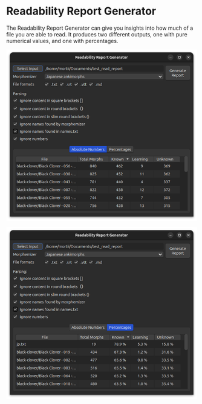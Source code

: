 # Readability Report Generator

The Readability Report Generator can give you insights into how much of a file you are able to read. It produces two
different outputs, one with pure numerical values, and one with percentages.

![readability-report-generator-absolute.png](../../../img/readability-report-generator-absolute.png)

![readability-report-generator-percentages.png](../../../img/readability-report-generator-percentages.png)


